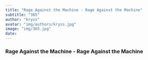 ```yaml
---
title: "Rage Against the Machine - Rage Against the Machine"
subtitle: "365"
author: "kryss"
avatar: "img/authors/kryss.jpg"
image: "img/365.jpg"
date:
---
```


### Rage Against the Machine - Rage Against the Machine
